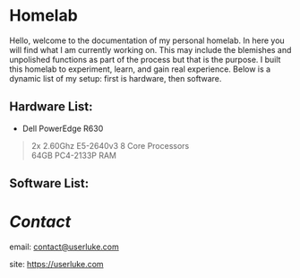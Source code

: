 # Homelab

Hello, welcome to the documentation of my personal homelab. In here you will find what I am currently working on. This may include the blemishes and unpolished functions as part of the process but that is the purpose. I built this homelab to experiment, learn, and gain real experience. Below is a dynamic list of my setup: first is hardware, then software. 


## Hardware List:
* Dell PowerEdge R630
> 2x 2.60Ghz E5-2640v3 8 Core Processors  
> 64GB PC4-2133P RAM

## Software List:


# *Contact* 

email: contact@userluke.com

site: https://userluke.com
